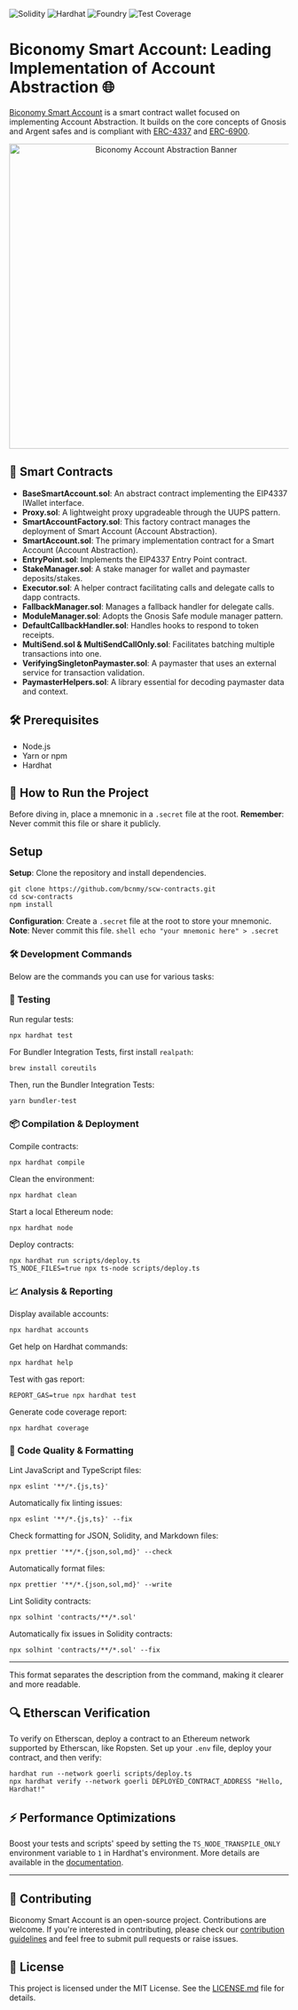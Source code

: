 ![Solidity](https://img.shields.io/badge/Solidity-0.8.17-blue.svg) ![Hardhat](https://img.shields.io/badge/Framework-Hardhat-brightgreen.svg) ![Foundry](https://img.shields.io/badge/Framework-Foundry-orange.svg) ![Test Coverage](https://img.shields.io/badge/Coverage-45%25-red.svg)

# Biconomy Smart Account: Leading Implementation of Account Abstraction 🌐

[Biconomy Smart Account](https://docs.biconomy.io/account) is a smart contract wallet focused on implementing Account Abstraction. It builds on the core concepts of Gnosis and Argent safes and is compliant with [ERC-4337](https://eips.ethereum.org/EIPS/eip-4337) and [ERC-6900](https://eips.ethereum.org/EIPS/eip-6900).

<p align="center"><img src="./assets/readme/biconomy-account-abstraction.png" width="550" alt="Biconomy Account Abstraction Banner"></p>

## 📜 Smart Contracts

- **BaseSmartAccount.sol**: An abstract contract implementing the EIP4337 IWallet interface.
- **Proxy.sol**: A lightweight proxy upgradeable through the UUPS pattern.
- **SmartAccountFactory.sol**: This factory contract manages the deployment of Smart Account (Account Abstraction).
- **SmartAccount.sol**: The primary implementation contract for a Smart Account (Account Abstraction).
- **EntryPoint.sol**: Implements the EIP4337 Entry Point contract.
- **StakeManager.sol**: A stake manager for wallet and paymaster deposits/stakes.
- **Executor.sol**: A helper contract facilitating calls and delegate calls to dapp contracts.
- **FallbackManager.sol**: Manages a fallback handler for delegate calls.
- **ModuleManager.sol**: Adopts the Gnosis Safe module manager pattern.
- **DefaultCallbackHandler.sol**: Handles hooks to respond to token receipts.
- **MultiSend.sol & MultiSendCallOnly.sol**: Facilitates batching multiple transactions into one.
- **VerifyingSingletonPaymaster.sol**: A paymaster that uses an external service for transaction validation.
- **PaymasterHelpers.sol**: A library essential for decoding paymaster data and context.

## 🛠️ Prerequisites

- Node.js
- Yarn or npm
- Hardhat

## 🚀 How to Run the Project

Before diving in, place a mnemonic in a `.secret` file at the root.
**Remember**: Never commit this file or share it publicly.

## Setup

**Setup**: Clone the repository and install dependencies.

   ```shell
   git clone https://github.com/bcnmy/scw-contracts.git
   cd scw-contracts
   npm install
   ```

**Configuration**: Create a `.secret` file at the root to store your mnemonic.
   **Note**: Never commit this file.
   `shell
    echo "your mnemonic here" > .secret
    `

### 🛠️ Development Commands

Below are the commands you can use for various tasks:

### 🧪 Testing

Run regular tests:

```shell
npx hardhat test
```

For Bundler Integration Tests, first install `realpath`:

```shell
brew install coreutils
```

Then, run the Bundler Integration Tests:

```shell
yarn bundler-test
```

### 📦 Compilation & Deployment

Compile contracts:

```shell
npx hardhat compile
```

Clean the environment:

```shell
npx hardhat clean
```

Start a local Ethereum node:

```shell
npx hardhat node
```

Deploy contracts:

```shell
npx hardhat run scripts/deploy.ts
TS_NODE_FILES=true npx ts-node scripts/deploy.ts
```

### 📈 Analysis & Reporting

Display available accounts:

```shell
npx hardhat accounts
```

Get help on Hardhat commands:

```shell
npx hardhat help
```

Test with gas report:

```shell
REPORT_GAS=true npx hardhat test
```

Generate code coverage report:

```shell
npx hardhat coverage
```

### 🧹 Code Quality & Formatting

Lint JavaScript and TypeScript files:

```shell
npx eslint '**/*.{js,ts}'
```

Automatically fix linting issues:

```shell
npx eslint '**/*.{js,ts}' --fix
```

Check formatting for JSON, Solidity, and Markdown files:

```shell
npx prettier '**/*.{json,sol,md}' --check
```

Automatically format files:

```shell
npx prettier '**/*.{json,sol,md}' --write
```

Lint Solidity contracts:

```shell
npx solhint 'contracts/**/*.sol'
```

Automatically fix issues in Solidity contracts:

```shell
npx solhint 'contracts/**/*.sol' --fix
```

---

This format separates the description from the command, making it clearer and more readable.

## 🔍 Etherscan Verification

To verify on Etherscan, deploy a contract to an Ethereum network supported by Etherscan, like Ropsten. Set up your `.env` file, deploy your contract, and then verify:

```shell
hardhat run --network goerli scripts/deploy.ts
npx hardhat verify --network goerli DEPLOYED_CONTRACT_ADDRESS "Hello, Hardhat!"
```

## ⚡ Performance Optimizations

Boost your tests and scripts' speed by setting the `TS_NODE_TRANSPILE_ONLY` environment variable to `1` in Hardhat's environment. More details are available in the [documentation](https://hardhat.org/guides/typescript.html#performance-optimizations).

---

## 🤝 Contributing

Biconomy Smart Account is an open-source project. Contributions are welcome. If you're interested in contributing, please check our [contribution guidelines](./CONTRIBUTING.md) and feel free to submit pull requests or raise issues.

## 📜 License

This project is licensed under the MIT License. See the [LICENSE.md](./LICENSE.md) file for details.
